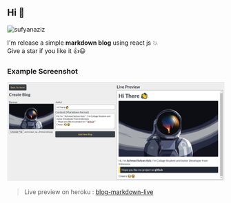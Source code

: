 ## Hi 👋

<img alt="sufyanaziz" src="https://img.shields.io/static/v1?label=Status&message=UP&color=lightgreen" />

I'm release a simple **markdown blog** using react js 💥<br/>
Give a star if you like it 👍😃

### Example Screenshot
<img alt="preview" src="https://github.com/sufyanaziz/blog-markdown-live/blob/master/src/image/ss_1.png?raw=true" />

> Live preview on heroku : [blog-markdown-live](https://blog-markdown-live.herokuapp.com/)
